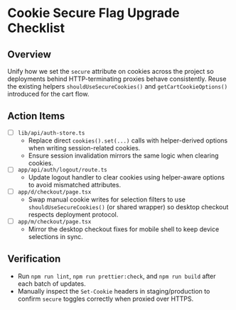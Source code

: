 # Cookie Secure Flag Upgrade Checklist

## Overview

Unify how we set the `secure` attribute on cookies across the project so deployments behind HTTP-terminating proxies behave consistently. Reuse the existing helpers `shouldUseSecureCookies()` and `getCartCookieOptions()` introduced for the cart flow.

## Action Items

- [ ] `lib/api/auth-store.ts`
  - Replace direct `cookies().set(...)` calls with helper-derived options when writing session-related cookies.
  - Ensure session invalidation mirrors the same logic when clearing cookies.
- [ ] `app/api/auth/logout/route.ts`
  - Update logout handler to clear cookies using helper-aware options to avoid mismatched attributes.
- [ ] `app/d/checkout/page.tsx`
  - Swap manual cookie writes for selection filters to use `shouldUseSecureCookies()` (or shared wrapper) so desktop checkout respects deployment protocol.
- [ ] `app/m/checkout/page.tsx`
  - Mirror the desktop checkout fixes for mobile shell to keep device selections in sync.

## Verification

- Run `npm run lint`, `npm run prettier:check`, and `npm run build` after each batch of updates.
- Manually inspect the `Set-Cookie` headers in staging/production to confirm `secure` toggles correctly when proxied over HTTPS.
